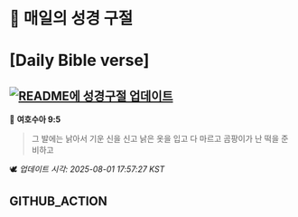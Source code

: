# 🙏 매일의 성경 구절
# [Daily Bible verse]
## [![README에 성경구절 업데이트](https://github.com/DONGSUKA/first_test/actions/workflows/update-readme-bible.yml/badge.svg)](https://github.com/DONGSUKA/first_test/actions/workflows/update-readme-bible.yml)
<!-- START_BIBLE_VERSE -->
📖 **여호수아 9:5**
> 그 발에는 낡아서 기운 신을 신고 낡은 옷을 입고 다 마르고 곰팡이가 난 떡을 준비하고

🕊️ _업데이트 시각: 2025-08-01 17:57:27 KST_
  <!-- END_BIBLE_VERSE -->
## GITHUB_ACTION
